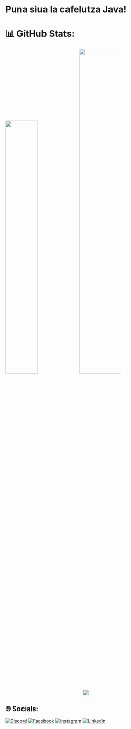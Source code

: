 # Puna siua la cafelutza Java!

# 📊 GitHub Stats:

<p align="left">
  <img width="45%" src="https://github-readme-stats.vercel.app/api?username=Aligatrone&theme=radical&hide_border=true&include_all_commits=false&count_private=true" />
  
  <img width="51%" src="https://github-readme-stats.vercel.app/api/top-langs/?username=Aligatrone&theme=radical&hide_border=true&include_all_commits=true&count_private=true&layout=compact" />
</p>

<p align="center">
  <img src="https://github-readme-streak-stats.herokuapp.com/?user=Aligatrone&theme=radical&hide_border=true" />
</p>

## 🌐 Socials:
[![Discord](https://img.shields.io/badge/Discord-%237289DA.svg?logo=discord&logoColor=white)](https://discord.gg/AntipulAndreiul#9899) 
[![Facebook](https://img.shields.io/badge/Facebook-%231877F2.svg?logo=Facebook&logoColor=white)](https://facebook.com/andrei.antip.3) 
[![Instagram](https://img.shields.io/badge/Instagram-%23E4405F.svg?logo=Instagram&logoColor=white)](https://instagram.com/antipul_andreiul) 
[![LinkedIn](https://img.shields.io/badge/LinkedIn-%230077B5.svg?logo=linkedin&logoColor=white)](https://www.linkedin.com/in/andrei-antip-163820246/) 
